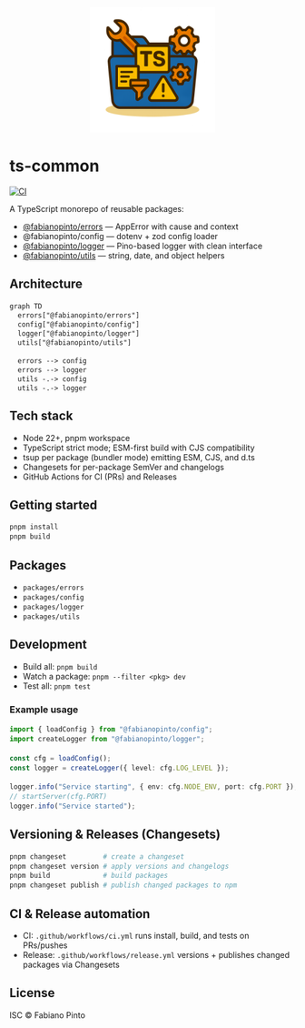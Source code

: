 <p align="center">
  <img src="./docs/assets/ts-common.png" alt="ts-common" width="220" />
</p>

# ts-common

[![CI](https://github.com/fabianopinto/ts-common/actions/workflows/ci.yml/badge.svg)](https://github.com/fabianopinto/ts-common/actions/workflows/ci.yml)

A TypeScript monorepo of reusable packages:

- [@fabianopinto/errors](./packages/errors/README.md) — AppError with cause and context
- @fabianopinto/config — dotenv + zod config loader
- [@fabianopinto/logger](./packages/logger/README.md) — Pino-based logger with clean interface
- [@fabianopinto/utils](./packages/utils/README.md) — string, date, and object helpers

## Architecture

```mermaid
graph TD
  errors["@fabianopinto/errors"]
  config["@fabianopinto/config"]
  logger["@fabianopinto/logger"]
  utils["@fabianopinto/utils"]

  errors --> config
  errors --> logger
  utils -.-> config
  utils -.-> logger
```

## Tech stack

- Node 22+, pnpm workspace
- TypeScript strict mode; ESM-first build with CJS compatibility
- tsup per package (bundler mode) emitting ESM, CJS, and d.ts
- Changesets for per-package SemVer and changelogs
- GitHub Actions for CI (PRs) and Releases

## Getting started

```bash
pnpm install
pnpm build
```

## Packages

- `packages/errors`
- `packages/config`
- `packages/logger`
- `packages/utils`

## Development

- Build all: `pnpm build`
- Watch a package: `pnpm --filter <pkg> dev`
- Test all: `pnpm test`

### Example usage

```ts
import { loadConfig } from "@fabianopinto/config";
import createLogger from "@fabianopinto/logger";

const cfg = loadConfig();
const logger = createLogger({ level: cfg.LOG_LEVEL });

logger.info("Service starting", { env: cfg.NODE_ENV, port: cfg.PORT });
// startServer(cfg.PORT)
logger.info("Service started");
```

## Versioning & Releases (Changesets)

```bash
pnpm changeset         # create a changeset
pnpm changeset version # apply versions and changelogs
pnpm build             # build packages
pnpm changeset publish # publish changed packages to npm
```

## CI & Release automation

- CI: `.github/workflows/ci.yml` runs install, build, and tests on PRs/pushes
- Release: `.github/workflows/release.yml` versions + publishes changed packages via Changesets

## License

ISC © Fabiano Pinto
